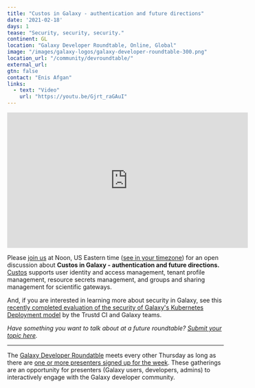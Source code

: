 ```yaml
---
title: "Custos in Galaxy - authentication and future directions"
date: '2021-02-18'
days: 1
tease: "Security, security, security."
continent: GL
location: "Galaxy Developer Roundtable, Online, Global"
image: "/images/galaxy-logos/galaxy-developer-roundtable-300.png"
location_url: "/community/devroundtable/"
external_url:
gtn: false
contact: "Enis Afgan"
links:
  - text: "Video"
    url: "https://youtu.be/Gjrt_raGAuI"
---
```


<iframe width="560" height="315" src="https://www.youtube-nocookie.com/embed/Gjrt_raGAuI" frameborder="0" allow="accelerometer; autoplay; encrypted-media; gyroscope; picture-in-picture" allowfullscreen></iframe>

Please [join us](https://psu.zoom.us/j/92752763386) at Noon, US Eastern time ([see in your timezone](https://www.timeanddate.com/worldclock/fixedtime.html?msg=Galaxy+Developer+Roundtable&iso=20210218T12&p1=179&ah=1)) for an open discussion about **Custos in Galaxy - authentication and future directions.**  [Custos](https://airavata.apache.org/custos/) supports user identity and access management, tenant profile management, resource secrets management, and groups and sharing management for scientific gateways.

And, if you are interested in learning more about security in Galaxy, see this [recently completed evaluation of the security of Galaxy's Kubernetes Deployment model](https://scholarworks.iu.edu/dspace/bitstream/handle/2022/26262/Trusted%20CI%20Galaxy%20Engagement%20Final%20Report.pdf?sequence=1&isAllowed=y) by the Trustd CI and Galaxy teams.


*Have something you want to talk about at a future roundtable? [Submit your topic here](https://bit.ly/gxdevroundtablepresent).*

---

The [Galaxy Developer Roundatble](/src/community/devroundtable/index.md) meets every other Thursday as long as there are [one or more presenters signed up for the week](https://bit.ly/gxdevroundtablepresent).  These gatherings are an opportunity for presenters (Galaxy users, developers, admins) to interactively engage with the Galaxy developer community. 
